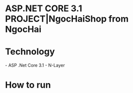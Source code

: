 <h1>ASP.NET CORE 3.1 PROJECT|NgocHaiShop from NgocHai<h1>
<h1>Technology</h1>
- ASP .Net Core 3.1
- N-Layer
  <h1>How to run</h1>
